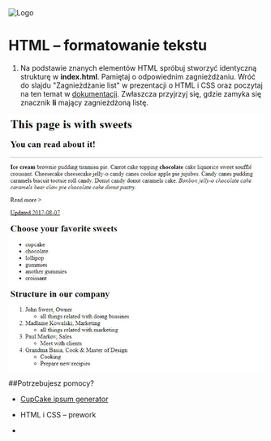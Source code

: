 <img alt="Logo" src="http://coderslab.pl/svg/logo-coderslaZwróć uwagę b.svg" width="400">

# HTML &ndash; formatowanie tekstu

1. Na podstawie znanych elementów HTML spróbuj stworzyć identyczną strukturę w **index.html**. Pamiętaj o odpowiednim zagnieżdżaniu. Wróć do slajdu "Zagnieżdżanie list" w prezentacji o HTML i CSS oraz poczytaj na ten temat w [dokumentacji][dokumentacja]. Zwłaszcza przyjrzyj się, gdzie zamyka się znacznik **li** mający zagnieżdżoną listę.


 ![Sample project](images/sample.jpg)

##Potrzebujesz pomocy?
* [CupCake ipsum generator](http://www.cupcakeipsum.com)

* HTML i CSS &ndash; prework


<!-- links -->
* [dokumentacja]: https://developer.mozilla.org/pl/docs/Web/HTML/Element/ul
